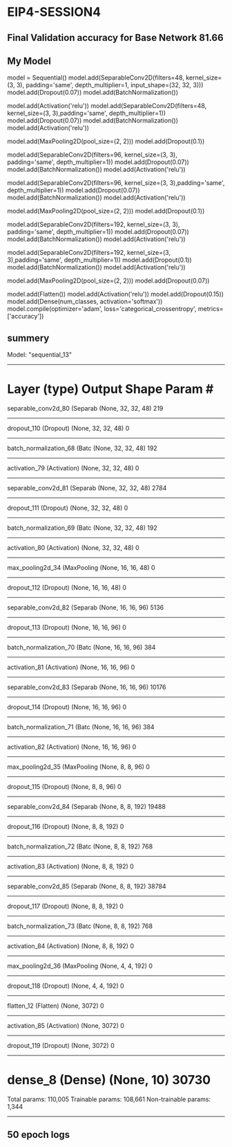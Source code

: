 # EIP4-SESSION4
## Final Validation accuracy for Base Network 81.66

## My Model
model = Sequential()
model.add(SeparableConv2D(filters=48, kernel_size=(3, 3), padding='same',  depth_multiplier=1, input_shape=(32, 32, 3)))
model.add(Dropout(0.07))
model.add(BatchNormalization())

model.add(Activation('relu'))
model.add(SeparableConv2D(filters=48,  kernel_size=(3, 3),padding='same',  depth_multiplier=1))
model.add(Dropout(0.07))
model.add(BatchNormalization())
model.add(Activation('relu'))

model.add(MaxPooling2D(pool_size=(2, 2)))
model.add(Dropout(0.1))

model.add(SeparableConv2D(filters=96,  kernel_size=(3, 3), padding='same',  depth_multiplier=1))
model.add(Dropout(0.07))
model.add(BatchNormalization())
model.add(Activation('relu'))

model.add(SeparableConv2D(filters=96,  kernel_size=(3, 3),padding='same',  depth_multiplier=1))
model.add(Dropout(0.07))
model.add(BatchNormalization())
model.add(Activation('relu'))

model.add(MaxPooling2D(pool_size=(2, 2)))
model.add(Dropout(0.1))

model.add(SeparableConv2D(filters=192,  kernel_size=(3, 3), padding='same',  depth_multiplier=1))
model.add(Dropout(0.07))
model.add(BatchNormalization())
model.add(Activation('relu'))

model.add(SeparableConv2D(filters=192,  kernel_size=(3, 3),padding='same',  depth_multiplier=1))
model.add(Dropout(0.1))
model.add(BatchNormalization())
model.add(Activation('relu'))

model.add(MaxPooling2D(pool_size=(2, 2)))
model.add(Dropout(0.07))

model.add(Flatten())
model.add(Activation('relu'))
model.add(Dropout(0.15))
model.add(Dense(num_classes, activation='softmax'))
model.compile(optimizer='adam', loss='categorical_crossentropy', metrics=['accuracy'])

## summery

Model: "sequential_13"
_________________________________________________________________
Layer (type)                 Output Shape              Param #   
=================================================================
separable_conv2d_80 (Separab (None, 32, 32, 48)        219       
_________________________________________________________________
dropout_110 (Dropout)        (None, 32, 32, 48)        0         
_________________________________________________________________
batch_normalization_68 (Batc (None, 32, 32, 48)        192       
_________________________________________________________________
activation_79 (Activation)   (None, 32, 32, 48)        0         
_________________________________________________________________
separable_conv2d_81 (Separab (None, 32, 32, 48)        2784      
_________________________________________________________________
dropout_111 (Dropout)        (None, 32, 32, 48)        0         
_________________________________________________________________
batch_normalization_69 (Batc (None, 32, 32, 48)        192       
_________________________________________________________________
activation_80 (Activation)   (None, 32, 32, 48)        0         
_________________________________________________________________
max_pooling2d_34 (MaxPooling (None, 16, 16, 48)        0         
_________________________________________________________________
dropout_112 (Dropout)        (None, 16, 16, 48)        0         
_________________________________________________________________
separable_conv2d_82 (Separab (None, 16, 16, 96)        5136      
_________________________________________________________________
dropout_113 (Dropout)        (None, 16, 16, 96)        0         
_________________________________________________________________
batch_normalization_70 (Batc (None, 16, 16, 96)        384       
_________________________________________________________________
activation_81 (Activation)   (None, 16, 16, 96)        0         
_________________________________________________________________
separable_conv2d_83 (Separab (None, 16, 16, 96)        10176     
_________________________________________________________________
dropout_114 (Dropout)        (None, 16, 16, 96)        0         
_________________________________________________________________
batch_normalization_71 (Batc (None, 16, 16, 96)        384       
_________________________________________________________________
activation_82 (Activation)   (None, 16, 16, 96)        0         
_________________________________________________________________
max_pooling2d_35 (MaxPooling (None, 8, 8, 96)          0         
_________________________________________________________________
dropout_115 (Dropout)        (None, 8, 8, 96)          0         
_________________________________________________________________
separable_conv2d_84 (Separab (None, 8, 8, 192)         19488     
_________________________________________________________________
dropout_116 (Dropout)        (None, 8, 8, 192)         0         
_________________________________________________________________
batch_normalization_72 (Batc (None, 8, 8, 192)         768       
_________________________________________________________________
activation_83 (Activation)   (None, 8, 8, 192)         0         
_________________________________________________________________
separable_conv2d_85 (Separab (None, 8, 8, 192)         38784     
_________________________________________________________________
dropout_117 (Dropout)        (None, 8, 8, 192)         0         
_________________________________________________________________
batch_normalization_73 (Batc (None, 8, 8, 192)         768       
_________________________________________________________________
activation_84 (Activation)   (None, 8, 8, 192)         0         
_________________________________________________________________
max_pooling2d_36 (MaxPooling (None, 4, 4, 192)         0         
_________________________________________________________________
dropout_118 (Dropout)        (None, 4, 4, 192)         0         
_________________________________________________________________
flatten_12 (Flatten)         (None, 3072)              0         
_________________________________________________________________
activation_85 (Activation)   (None, 3072)              0         
_________________________________________________________________
dropout_119 (Dropout)        (None, 3072)              0         
_________________________________________________________________
dense_8 (Dense)              (None, 10)                30730     
=================================================================
Total params: 110,005
Trainable params: 108,661
Non-trainable params: 1,344
_________________________________________________________________


## 50 epoch logs
